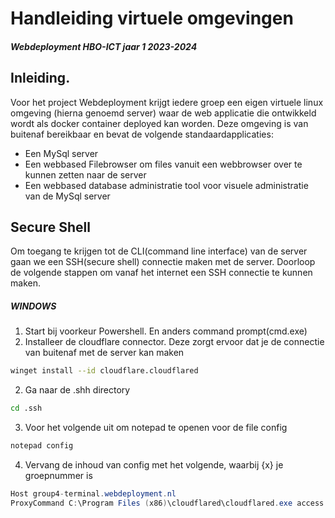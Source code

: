 # Handleiding virtuele omgevingen
##### Webdeployment HBO-ICT jaar 1 2023-2024

## Inleiding.

Voor het project Webdeployment krijgt iedere groep een eigen virtuele linux omgeving (hierna genoemd server) waar de web applicatie die ontwikkeld wordt als docker container deployed kan worden. 
Deze omgeving is van buitenaf bereikbaar en bevat de volgende standaardapplicaties:

-	Een MySql server
-	Een webbased Filebrowser om files vanuit een webbrowser over te kunnen zetten naar de server
-	Een webbased database administratie tool voor visuele administratie van de MySql server


## Secure Shell

Om toegang te krijgen tot de CLI(command line interface) van de server gaan we een SSH(secure shell) connectie maken met de server.
Doorloop de volgende stappen om vanaf het internet een SSH connectie te kunnen maken.

##### WINDOWS

1. Start bij voorkeur Powershell. En anders command prompt(cmd.exe)
2. Installeer de cloudflare connector. Deze zorgt ervoor dat je de connectie van buitenaf met de server kan maken
```sh
winget install --id cloudflare.cloudflared
```

2. Ga naar de .shh directory
```sh
cd .ssh
```

3. Voor het volgende uit om notepad te openen voor de file config 
```sh
notepad config
```

4. Vervang de inhoud van config met het volgende, waarbij {x} je groepnummer is
```java
Host group4-terminal.webdeployment.nl
ProxyCommand C:\Program Files (x86)\cloudflared\cloudflared.exe access ssh --hostname %h
```